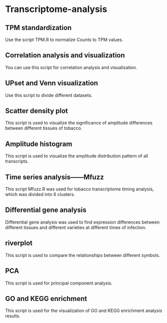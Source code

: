 # Transcriptome-analysis
## TPM standardization
Use the script TPM.R to normalize Counts to TPM values.
## Correlation analysis and visualization
You can use this script for correlation analysis and visualization.
## UPset and Venn visualization
Use this script to divide different datasets.
## Scatter density plot
This script is used to visualize the significance of amplitude differences between different tissues of tobacco.
## Amplitude histogram
This script is used to visualize the amplitude distribution pattern of all transcripts.
## Time series analysis——Mfuzz
This script Mfuzz.R was used for tobacco transcriptome timing analysis, which was divided into 6 clusters.
## Differential gene analysis
Differential gene analysis was used to find expression differences between different tissues and different varieties at different times of infection.
## riverplot
This script is used to compare the relationships between different symbols.
## PCA
This script is used for principal component analysis.
## GO and KEGG enrichment 
This script is used for the visualization of GO and KEGG enrichment analysis results.
